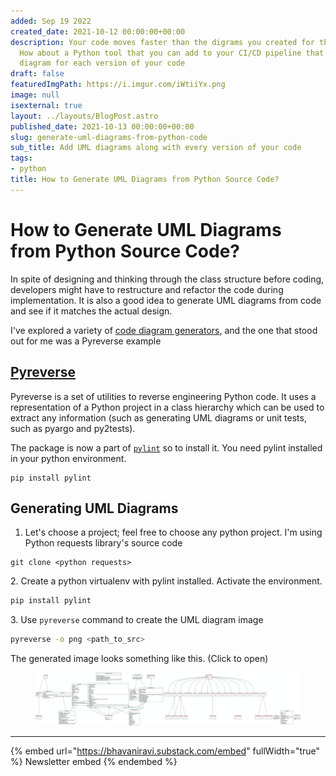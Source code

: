 ```yaml
---
added: Sep 19 2022
created_date: 2021-10-12 00:00:00+00:00
description: Your code moves faster than the digrams you created for the documentation.
  How about a Python tool that you can add to your CI/CD pipeline that generates UML
  diagram for each version of your code
draft: false
featuredImgPath: https://i.imgur.com/iWtiiYx.png
image: null
isexternal: true
layout: ../layouts/BlogPost.astro
published_date: 2021-10-13 00:00:00+00:00
slug: generate-uml-diagrams-from-python-code
sub_title: Add UML diagrams along with every version of your code
tags:
- python
title: How to Generate UML Diagrams from Python Source Code?
---
```


# How to Generate UML Diagrams from Python Source Code?

In spite of designing and thinking through the class structure before coding, developers might have to restructure and refactor the code during implementation. It is also a good idea to generate UML diagrams from code and see if it matches the actual design.

I've explored a variety of [code diagram generators](uml-isnt-dead.md), and the one that stood out for me was a  Pyreverse example

## [Pyreverse](https://pypi.org/project/pylint/?utm\_source=bhavaniravi.com\&utm\_medium=website\&utm\_campaign=bhavaniravi-uml\&utm\_id=uml-diagrams)

Pyreverse is a set of utilities to reverse engineering Python code. It uses a representation of a Python project in a class hierarchy which can be used to extract any information (such as generating UML diagrams or unit tests, such as pyargo and py2tests).

The package is now a part of [`pylint`](https://pypi.org/project/pylint/?utm\_source=bhavaniravi.com\&utm\_medium=website\&utm\_campaign=bhavaniravi-uml\&utm\_id=uml-diagrams) so to install it. You need pylint installed in your python environment.

```
pip install pylint
```

## Generating UML Diagrams

1. Let's choose a project; feel free to choose any python project. I'm using Python requests library's source code

```git
git clone <python requests>
```

2\. Create a python virtualenv with pylint installed. Activate the environment.

```bash
pip install pylint
```

3\. Use `pyreverse` command to create the UML diagram image

```bash
pyreverse -o png <path_to_src>
```

The generated image looks something like this. (Click to open)

<figure><img src="../.gitbook/assets/image (6) (1).png" alt=""><figcaption></figcaption></figure>

***

{% embed url="https://bhavaniravi.substack.com/embed" fullWidth="true" %}
Newsletter embed
{% endembed %}